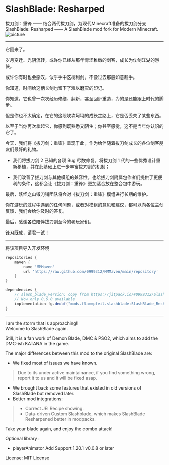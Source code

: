 # SlashBlade: Resharped  

拔刀剑：重锋 —— 结合两代拔刀剑，为现代Minecraft准备的拔刀剑分支    
SlashBlade: Resharped —— A SlashBlade mod fork for Modern Minecraft.  
![picture](https://s2.loli.net/2024/05/21/w2l63c48nbOMyYi.png)    
***

它回来了。  

岁月变迁、光阴流转，或许你已经从那年青涩稚嫩的剑客，成长为仗剑江湖的游侠。  

或许你有时也会感叹，似乎手中这柄利剑，不像过去那般如意趁手。  

你知道，时间给这柄长剑也留下了难以磨灭的印记。  

你知道，它也曾一次次经历修缮、翻新，甚至回炉重造，为的是还能跟上时代的脚步。  

但是你也不太确定，在它的这段坎坎坷坷的成长之路上，它是否丢失了某些东西。  

以至于当你再次拿起它，你感到既熟悉又陌生；你甚至感觉，这不是当年你认识的它了。  

今天，我们将《拔刀剑：重锋》呈现于此，作为给伴随着拔刀剑成长的各位剑客朋友们最好的礼物。  

* 我们将拔刀剑 2 已知的各项 Bug 尽数修复，将拔刀剑 1 代的一些优秀设计重新移植，并在此基础上进一步丰富拔刀剑的机制；  

* 我们改善了拔刀剑与其他模组的兼容性，也给拔刀剑附属包作者们提供了更便利的条件，这都会让《拔刀剑：重锋》更加适合放在整合包中游玩。  

最后，妖怪之山锻刀铺团队将会对《拔刀剑：重锋》模组进行长期的维护。  

你在游玩的过程中遇到的任何问题，或者对模组的意见和建议，都可以向各位主创反馈，我们会给你及时的答复。  

最后，感谢各位陪伴拔刀剑至今的老玩家们。  

锋刃既成，请君一试！  

---
将该项目导入开发环境

```groovy
repositories {
    maven {
        name 'MMMaven'
        url 'https://raw.github.com/0999312/MMMaven/main/repository'
    }
}

dependencies {
    // slash_blade_version: copy from https://jitpack.io/#0999312/SlashBlade_Resharped
    // Now only 0.6.0 available
    implementation fg.deobf("mods.flammpfeil.slashblade:SlashBlade_Resharped:${slash_blade_version}"
}
```

***

I am the storm that is approaching!!  
Welcome to SlashBlade again.

Still, it is a fan work of Demon Blade, DMC & PSO2, which aims to add the DMC-ish KATANA in the game.  

The major differences between this mod to the original SlashBlade are:

* We fixed most of issues we have known.  
>Due to its under active maintainance, if you find something wrong, report it to us and it will be fixed asap.  

* We brought back some features that existed in old versions of SlashBlade but removed later.   
* Better mod integrations:  
> * Correct JEI Recipe showing.  
> * Data-driven Custom Slashblade, which makes SlashBlade Resharpened better in modpacks.  


Take your blade again, and enjoy the combo attack!

Optional library :   
* playerAnimator  Add Support 1.20.1 v0.0.8 or later    

License: MIT License  
